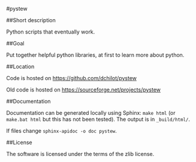 #pystew

##Short description

Python scripts that eventually work.

##Goal

Put together helpful python libraries, at first to learn more about python.

##Location

Code is hosted on https://github.com/dchilot/pystew

Old code is hosted on https://sourceforge.net/projects/pystew

##Documentation

Documentation can be generated locally using Sphinx: `make html`
(or `make.bat html` but this has not been tested).
The output is in `_build/html/`.

If files change `sphinx-apidoc -o doc pystew`.

##License

The software is licensed under the terms of the zlib license.
